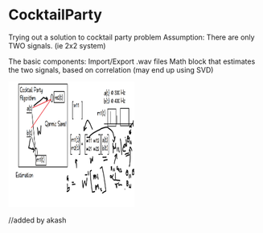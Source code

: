 # CocktailParty

Trying out a solution to cocktail party problem
Assumption: There are only TWO signals. (ie 2x2 system)


The basic components:
Import/Export .wav files
Math block that estimates the two signals, based on correlation (may end up using SVD)

<img src="./basicScheme.png" alt="Problem Statement" style="height: 250px; width:250px;"/>

//added by akash
